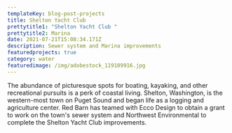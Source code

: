 ```yaml
---
templateKey: blog-post-projects
title: Shelton Yacht Club
prettytitle1: "Shelton Yacht Club "
prettytitle2: Marina
date: 2021-07-21T15:08:34.171Z
description: Sewer system and Marina improvements
featuredprojects: true
category: water
featuredimage: /img/adobestock_119109916.jpg
---
```

The abundance of picturesque spots for boating, kayaking, and other recreational pursuits is a perk of coastal living. Shelton, Washington, is the western-most town on Puget Sound and began life as a logging and agriculture center. Red Barn has teamed with Ecco Design to obtain a grant to work on the town's sewer system and Northwest Environmental to complete the Shelton Yacht Club improvements.